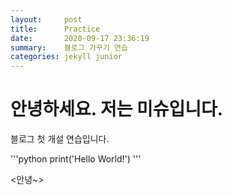 ```yaml
---
layout:     post
title:      Practice
date:       2020-09-17 23:36:19
summary:    블로그 가꾸기 연습
categories: jekyll junior
---
```


# 안녕하세요. 저는 미슈입니다.

블로그 첫 개설 연습입니다.

'''python
print('Hello World!')
'''

<안녕~>